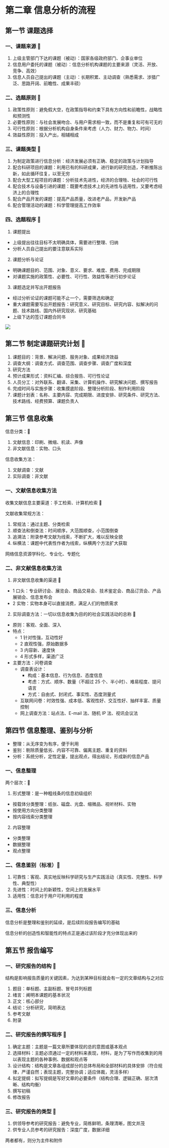# 第二章 信息分析的流程

## 第一节 课题选择

### 一、课题来源 🎯

1. 上级主管部门下达的课题（被动）：国家各级政府部门、企事业单位
2. 信息用户委托的课题（被动）：信息分析机构课题的主要来源（灵活、开放、竞争、高效）
3. 信息人员自己提出的课题（主动）：长期积累、主动调查（熟悉需求、涉猎广泛、思路开阔、前瞻性、成果丰硕）

### 二、选题原则 🎯

1. 政策性原则：避免假大空，在政策指导和约束下具有方向性和前瞻性，战略性和预测性
2. 必要性原则：与社会发展吻合、与用户需求相一致，而不是重复和可有可无的
3. 可行性原则：根据分析机构自身条件来考虑（人力、财力、物力、时间）
4. 效益性原则：投入产出，相辅相成

### 三、课题类型 🎯

1. 为制定政策进行信息分析：经济发展必须有正确、稳定的政策与计划指导
2. 配合科研项目的课题：利用已有的科研成果，进行新的研究创造，不断推陈出新，如此循环往复，以至无穷
3. 配合大型工程项目的课题：分析技术先进性，经济的合理牲、社会的可行性
4. 配合技术与设备引进的课题：既要考虑技术上的先进性与适用性，又要考虑经济上的合理性
5. 配合产品开发的课题：提高产品质量，改进老产品，开发新产品
6. 配合管理活动的课题：科学管理提高工作效率

### 四、选题程序 🎯

1. 课题提出
  - 上级提出往往目标不太明确具体，需要进行整理、归纳
  - 分析人员自己提出的要注意联系实际

2. 课题分析与论证
  - 明确课题目的、范围、对象、意义、要求、难度、费用、完成期限
  - 对课题实施的政策性、必要性、可行性、效益性等进行初步论证

3. 课题选定并写出开题报告
  - 经过分析论证的课题可能不止一个，需要筛选和确定
  - 重大课题需要写出开题报告：研究意义、研究目标、研究内容、拟解决的问题、技术路线、国内外研究现状、研究基础
  - 上级下达的签订课题合同书

<img src="../img/X2120102.02124.02.01.png" />

## 第二节 制定课题研究计划 🎯

1. 课题目的：背景、解决问题、服务对象、成果经济效益
2. 调查大纲：调查方式、调查范围、调查步骤、调查广度和深度
3. 研究方法
4. 预计成果形式：资料汇编、综合报告、可行性论证
5. 人员分工：对外联系、翻译、采集、计算机操作、研究解决问题、撰写报告
6. 完成时间与实施步骤：收集摸底阶段、整理分析阶段、制作利用阶段
7. 课题计划表：名称、主要内容、完成期限、进度安排、研究条件、研究方法、技术路线、经费预算、课题负责人

## 第三节 信息收集

信息分类：🎯

1. 文献信息：印刷、微缩、机读、声像
2. 非文献信息：实物、口头

信息收集方法：

1. 文献调查：文献
2. 实际调查：非文献

### 一、文献信息收集方法

收集文献信息主要渠道：手工检索、计算机检索 🎯

文献收集常规方法：

1. 常规法：通过主题、分类检索
2. 顺查法和倒查法：时间顺序，大范围顺查，小范围倒查
3. 追溯法：附录参考文献为线索，不断扩大，难以反映全貌
4. 纵横法：课题中代表性作者为线索，纵横两个方法扩大获取

网络信息资源学科化、专业化、专题化

### 二、非文献信息收集方法

1. 非文献信息收集的渠道 🎯
  - 1 口头：专业研讨会、展览会、商品交易会、技术鉴定会、商品订货会、产品展销会、信息发布会
  - 2 实物：实物本身可以直接消费，满足人们的物质需求

2. 实际调查方法：一切以信息收集为目的的社会实践活动的总称 🎯
  - 原则：客观、全面、深入
  - 特点：
    - 1 针对性强，互动性好
    - 2 直观性强，原始数据多
    - 3 内容新、速度快
    - 4 形式多样，渠道广泛
  - 主要方法：问卷调查
    - 调查表设计：
      - 构成：基本信息、行为信息、态度信息
      - 考虑：方式、顺序、数量（不超过 25 个、半小时）、难易程度、提问语言
      - 方式：自由式、封闭式、事实性、态度测量式
    - 互联网问卷：时效性强、成本低、客观性好、交互性好、抽样丰富、质量控制
    - 网上调查方法：站点法、E-mail 法、随机 IP 法、视讯会议法

## 第四节 信息整理、鉴别与分析

- 整理：从无序变为有序，便于利用
- 鉴别：剔除质量低劣、内容不可靠、偏离主题、重复的资料
- 分析：系统分析，定性定量，提出观点，得出结论，形成新的信息产品

### 一、信息整理

两个层次：🎯

1. 形式整理：是一种粗线条的信息初级组织
  - 按载体分类整理：纸张、磁盘、光盘、缩微品、视听材料、实物
  - 按使用方向分类整理
  - 按内容线索分类整理

2. 内容整理
  - 分类整理
  - 数据整理
  - 观点整理

### 二、信息鉴别（标准）🎯

1. 可靠性：客观、真实地反映科学研究与生产实践活动（真实性、完整性、科学性、典型性）
2. 先进性：时间上的新颖性，空间上的发展水平
3. 适用性：信息对于用户可利用的程度

### 三、信息分析

信息分析是整理和鉴别的延续，是后续阶段报告编写的基础

信息分析的创造性和智能性的特点正是通过该阶段才充分体现出来的

## 第五节 报告编写

### 一、研究报告的结构 🎯

结构是影响报告质量的关键因素，为达到某种目标就会有一定的文章结构与之对应

1. 题目：单标题、主副标题、冒号并列标题
2. 绪言：阐明本课题的基本状况
3. 正文：核心部分
4. 结论：分析研究，简明表达
5. 参考文献
6. 附录

### 二、研究报告的撰写程序 🎯

1. 确定主题：主题是一篇文章所要体现的总的意图或基本观点
2. 选择材料：主题必须通过一定的材料来表现，材料，是为了写作而收集到的用以表现主题的各种事例、数据和观点等
3. 设计结构：结构是文章各组成部分的总体布局和全部材料的具体安排（符合规律，严谨自然；表现主题，完整协调；适应体裁，灵活多样）
4. 拟定提纲：拟写提纲是写好文章的必要条件（结构合理、逻辑正确、层次清晰、结构均衡）
5. 撰写初稿
6. 修改报告

### 三、研究报告的类型 🎯

1. 供领导参考的研究报告：避免专业，简练鲜明，条理清晰，图文并茂
2. 供专业人员参考的研究报告：深度广度，数据详细

两者都有，则分为主件和附件
